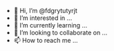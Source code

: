 -  👋 Hi, I’m @fdgrytutyrjt
-   👀 I’m interested in ...
-  🌱 I’m currently learning ...
-  💞️ I’m looking to collaborate on ...
-  📫 How to reach me ...

<!---
fdgrytutyrjt/fdgrytutyrjt is a ✨ special ✨ repository because its `README.md` (this file) appears on your GitHub profile.
You can click the Preview link to take a look at your changes.
--->
